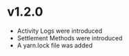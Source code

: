# v1.2.0

* Activity Logs were introduced
* Settlement Methods were introduced
* A yarn.lock file was added

